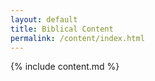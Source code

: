```yaml
---
layout: default
title: Biblical Content
permalink: /content/index.html
---
```


{% include content.md %}
